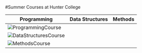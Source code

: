 #Summer Courses at Hunter College

|Programming|Data Structures|Methods|
|-----------|---------------|-------|
|![ProgrammingCourse](https://user-images.githubusercontent.com/45575196/180843356-7569dc29-9876-46d2-a2b4-efcec1aadb6e.png)
|![DataStructuresCourse](https://user-images.githubusercontent.com/45575196/180843508-100bb283-4568-423d-87eb-4b2bdda133e8.png)
|![MethodsCourse](https://user-images.githubusercontent.com/45575196/180843658-5560c372-18a7-4d1d-8646-729acf610825.png)|



